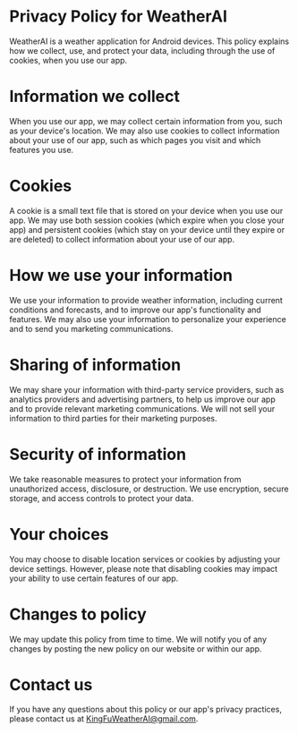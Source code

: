 # Privacy Policy for WeatherAI
WeatherAI is a weather application for Android devices. This policy explains how we collect, use, and protect your data, including through the use of cookies, when you use our app.
# Information we collect
When you use our app, we may collect certain information from you, such as your device's location. We may also use cookies to collect information about your use of our app, such as which pages you visit and which features you use.
# Cookies
A cookie is a small text file that is stored on your device when you use our app. We may use both session cookies (which expire when you close your app) and persistent cookies (which stay on your device until they expire or are deleted) to collect information about your use of our app.
# How we use your information
We use your information to provide weather information, including current conditions and forecasts, and to improve our app's functionality and features. We may also use your information to personalize your experience and to send you marketing communications.
# Sharing of information
We may share your information with third-party service providers, such as analytics providers and advertising partners, to help us improve our app and to provide relevant marketing communications. We will not sell your information to third parties for their marketing purposes.
# Security of information
We take reasonable measures to protect your information from unauthorized access, disclosure, or destruction. We use encryption, secure storage, and access controls to protect your data.
# Your choices
You may choose to disable location services or cookies by adjusting your device settings. However, please note that disabling cookies may impact your ability to use certain features of our app.
# Changes to policy
We may update this policy from time to time. We will notify you of any changes by posting the new policy on our website or within our app.
# Contact us
If you have any questions about this policy or our app's privacy practices, please contact us at KingFuWeatherAI@gmail.com.

